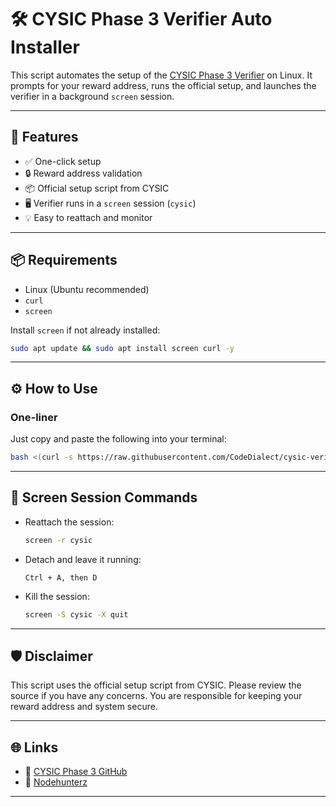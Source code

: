 
# 🛠️ CYSIC Phase 3 Verifier Auto Installer

This script automates the setup of the [CYSIC Phase 3 Verifier](https://github.com/cysic-labs/cysic-phase3) on Linux. It prompts for your reward address, runs the official setup, and launches the verifier in a background `screen` session.

---

## 🚀 Features

- ✅ One-click setup
- 🔒 Reward address validation
- 📦 Official setup script from CYSIC
- 🖥️ Verifier runs in a `screen` session (`cysic`)
- 💡 Easy to reattach and monitor

---

## 📦 Requirements

- Linux (Ubuntu recommended)
- `curl`
- `screen`

Install `screen` if not already installed:

```bash
sudo apt update && sudo apt install screen curl -y
```

---

## ⚙️ How to Use

### One-liner

Just copy and paste the following into your terminal:

```bash
bash <(curl -s https://raw.githubusercontent.com/CodeDialect/cysic-verifier/main/cysic_installer.sh)
```

---

## 🧭 Screen Session Commands

- Reattach the session:
  ```bash
  screen -r cysic
  ```

- Detach and leave it running:
  ```
  Ctrl + A, then D
  ```

- Kill the session:
  ```bash
  screen -S cysic -X quit
  ```

---

## 🛡️ Disclaimer

This script uses the official setup script from CYSIC. Please review the source if you have any concerns. You are responsible for keeping your reward address and system secure.

---

## 🌐 Links

- 🔗 [CYSIC Phase 3 GitHub](https://github.com/cysic-labs/cysic-phase3)
- 🔗 [Nodehunterz](https://t.me/nodehunterz)

---
